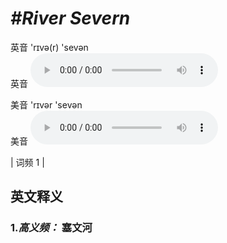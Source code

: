 # ***\#River Severn*** 
英音 'rɪvə(r) 'sevən  
英音
<audio src="./media/River Severn-B.aac" controls="controls"></audio>

美音 'rɪvər 'sevən  
美音
<audio src="./media/River Severn.aac" controls="controls"></audio>



| 词频 1 |  

英文释义
---
### 1.*高义频：* **塞文河**  


